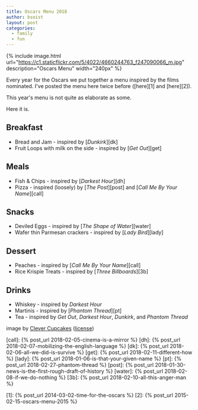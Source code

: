 ```yaml
---
title: Oscars Menu 2018
author: bsoist
layout: post
categories:
  - family
  - fun
---
```

{% include image.html url="https://c1.staticflickr.com/5/4022/4660244763_f247090066_m.jpg" description="Oscars Menu" width="240px" %}

Every year for the Oscars we put together a menu inspired by the films nominated. I've posted the menu here twice before ([here][1] and [here][2]).

This year's menu is not quite as elaborate as some. 

Here it is.
<!--more-->

## Breakfast
* Bread and Jam - inspired by [_Dunkirk_][dk]
* Fruit Loops with milk on the side - inspired by [_Get Out_][get]

## Meals
* Fish & Chips - inspired by [_Darkest Hour_][dh]
* Pizza - inspired (loosely) by [_The Post_][post] and [_Call Me By Your Name_][call]

## Snacks
* Deviled Eggs - inspired by [_The Shape of Water_][water]
* Wafer thin Parmesan crackers - inspired by [_Lady Bird_][lady]

## Dessert
* Peaches - inspired by [_Call Me By Your Name_][call]
* Rice Krispie Treats - inspired by [_Three Billboards_][3b]
## Drinks
* Whiskey - inspired by _Darkest Hour_
* Martinis - inspired by [_Phantom Thread_][pt]
* Tea - inspired by _Get Out_, _Darkest Hour_, _Dunkirk_, and _Phantom Thread_


image by [Clever Cupcakes][cc] ([license][cclic])

[call]: {% post_url 2018-02-05-cinema-is-a-mirror %}
[dh]: {% post_url 2018-02-07-mobilizing-the-english-language %}
[dk]: {% post_url 2018-02-06-all-we-did-is-survive %}
[get]: {% post_url 2018-02-11-different-how %}
[lady]: {% post_url 2018-01-06-is-that-your-given-name %}
[pt]: {% post_url 2018-02-27-phantom-thread %}
[post]: {% post_url 2018-01-30-news-is-the-first-rough-draft-of-history %}
[water]: {% post_url 2018-02-08-if-we-do-nothing %}
[3b]: {% post_url 2018-02-10-all-this-anger-man %}

[1]: {% post_url 2014-03-02-time-for-the-oscars %}
[2]: {% post_url 2015-02-15-oscars-menu-2015 %}

[cclic]: https://creativecommons.org/licenses/by/2.0/
[cc]: https://www.flickr.com/photos/clevercupcakes/

